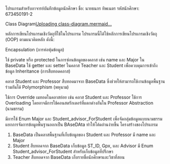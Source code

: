 โปรแกรมสำหรับอาจารย์บันทึกข้อมูลนักศึกษา
ชื่อ: นายธนกร ทิพเนตร
รหัสนักศึกษา: 673450191-2

Class Diagram[Uploading class-diagram.mermaid…]()



หลักการเขียนโปรแกรมเชิงวัตถุที่ใช้ในโปรแกรม
โปรแกรมนี้ได้ใช้หลักการเขียนโปรแกรมเชิงวัตถุ (OOP) ตามแนวคิดหลัก ดังนี้:

Encapsulation (การห่อหุ้มข้อมูล)

ใช้ private หรือ protected ในการซ่อนข้อมูลของคลาส เช่น name และ Major ใน BaseData
ใช้ getter และ setter ในคลาส Teacher และ Student เพื่อควบคุมการเข้าถึงข้อมูล
Inheritance (การสืบทอดคลาส)

คลาส Student และ Professor สืบทอดมาจาก BaseData ซึ่งช่วยให้สามารถใช้งานข้อมูลพื้นฐานร่วมกันได้
Polymorphism (พหุนาม)

ใช้การ Override เมทอดในคลาสย่อย เช่น คลาส Student และ Professor
ใช้การ Overloading โดยอาจมีการใช้คอนสตรักเตอร์ที่แตกต่างกันใน Professor
Abstraction (นามธรรม)

มีการใช้ Enum Major และ Student_advisor_ForStudent เพื่อจัดกลุ่มข้อมูลแบบนามธรรม
แยกการจัดการข้อมูลพื้นฐานออกเป็น BAseDAta ทำให้โค้ดอ่านง่ายขึ้น
โครงสร้างของโปรแกรม
1. BaseData
เป็นคลาสพื้นฐานที่เก็บข้อมูลของ Student และ Professor
มี name และ Major
2. Student
สืบทอดจาก BaseData
เก็บข้อมูล ST_ID, Gpx, และ Advisor
มี Enum Student_advisor_ForStudent สำหรับเก็บข้อมูลที่ปรึกษา
3. Teacher
สืบทอดจาก BaseData
เก็บรายชื่อนักศึกษาและวิชาที่สอน
